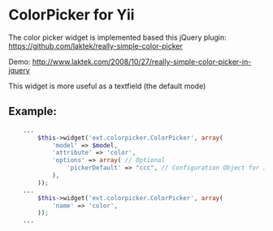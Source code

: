 # ColorPicker for Yii

The color picker widget is implemented based this jQuery plugin:
https://github.com/laktek/really-simple-color-picker

Demo: http://www.laktek.com/2008/10/27/really-simple-color-picker-in-jquery

This widget is more useful as a textfield (the default mode)

## Example:
```php
    ...
        $this->widget('ext.colorpicker.ColorPicker', array(
            'model' => $model,
            'attribute' => 'color',
            'options' => array( // Optional
                'pickerDefault' => "ccc", // Configuration Object for JS
            ),
        ));
    ...
        $this->widget('ext.colorpicker.ColorPicker', array(
            'name' => 'color',
        ));
    ...
```
